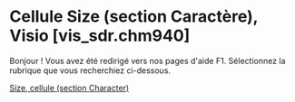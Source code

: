 
# Cellule Size (section Caractère), Visio [vis_sdr.chm940]

Bonjour ! Vous avez été redirigé vers nos pages d'aide F1. Sélectionnez la rubrique que vous recherchiez ci-dessous.

[Size, cellule (section Character)](http://msdn.microsoft.com/library/a61b50fe-eacb-b3d4-0e4e-ab3e7c972ee9%28Office.15%29.aspx)
